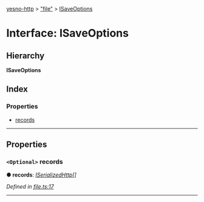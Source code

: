 [yesno-http](../README.md) > ["file"](../modules/_file_.md) > [ISaveOptions](../interfaces/_file_.isaveoptions.md)

# Interface: ISaveOptions

## Hierarchy

**ISaveOptions**

## Index

### Properties

* [records](_file_.isaveoptions.md#records)

---

## Properties

<a id="records"></a>

### `<Optional>` records

**● records**: *[ISerializedHttp](_http_serializer_.iserializedhttp.md)[]*

*Defined in [file.ts:17](https://github.com/FormidableLabs/yesno/blob/acc9f7a/src/file.ts#L17)*

___

